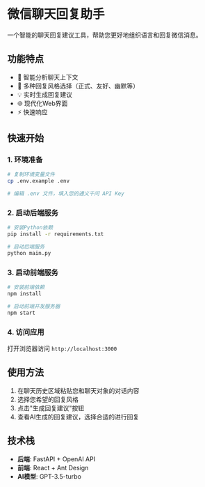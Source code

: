 # 微信聊天回复助手

一个智能的聊天回复建议工具，帮助您更好地组织语言和回复微信消息。

## 功能特点

- 🤖 智能分析聊天上下文
- 🎨 多种回复风格选择（正式、友好、幽默等）
- 💡 实时生成回复建议
- 🌐 现代化Web界面
- ⚡ 快速响应

## 快速开始

### 1. 环境准备

```bash
# 复制环境变量文件
cp .env.example .env

# 编辑 .env 文件，填入您的通义千问 API Key
```

### 2. 启动后端服务

```bash
# 安装Python依赖
pip install -r requirements.txt

# 启动后端服务
python main.py
```

### 3. 启动前端服务

```bash
# 安装前端依赖
npm install

# 启动前端开发服务器
npm start
```

### 4. 访问应用

打开浏览器访问 `http://localhost:3000`

## 使用方法

1. 在聊天历史区域粘贴您和聊天对象的对话内容
2. 选择您希望的回复风格
3. 点击"生成回复建议"按钮
4. 查看AI生成的回复建议，选择合适的进行回复

## 技术栈

- **后端**: FastAPI + OpenAI API
- **前端**: React + Ant Design
- **AI模型**: GPT-3.5-turbo

